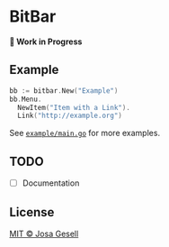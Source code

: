 # BitBar

**🚧  Work in Progress**

## Example

```go
bb := bitbar.New("Example")
bb.Menu.
  NewItem("Item with a Link").
  Link("http://example.org")
```

See [`example/main.go`](example/main.go) for more examples.

## TODO

- [ ] Documentation

## License

[MIT © Josa Gesell](LICENSE)